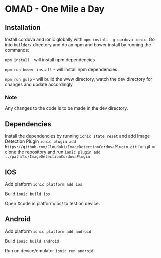 # OMAD - One Mile a Day

## Installation
Install cordova and ionic globally with `npm install -g cordova ionic`.
Go into `builder/` directory and do an npm and bower install by running the commands:

`npm install` - will install npm dependencies

`npm run bower install` - will install npm dependencies

`npm run gulp` - will build the www directory, watch the dev directory for changes and update accordingly

### Note
Any changes to the code is to be made in the dev directory.

## Dependencies
Install the dependencies by running `ionic state reset` and add Image Detection Plugin `ionic plugin add https://github.com/Cloudoki/ImageDetectionCordovaPlugin.git` for git or clone the repository and run `ionic plugin add ../path/to/ImageDetectionCordovaPlugin`

## IOS
Add platform `ionic platform add ios`

Build `ionic build ios`

Open Xcode in platform/ios/ to test on device.

## Android
Add platform `ionic platform add android`

Build `ionic build android`

Run on device/emulator `ionic run android`
